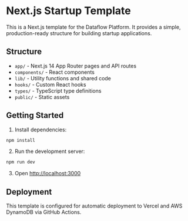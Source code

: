 # Next.js Startup Template

This is a Next.js template for the Dataflow Platform. It provides a simple, production-ready structure for building startup applications.

## Structure

- `app/` - Next.js 14 App Router pages and API routes
- `components/` - React components
- `lib/` - Utility functions and shared code
- `hooks/` - Custom React hooks
- `types/` - TypeScript type definitions
- `public/` - Static assets

## Getting Started

1. Install dependencies:
```bash
npm install
```

2. Run the development server:
```bash
npm run dev
```

3. Open [http://localhost:3000](http://localhost:3000)

## Deployment

This template is configured for automatic deployment to Vercel and AWS DynamoDB via GitHub Actions.